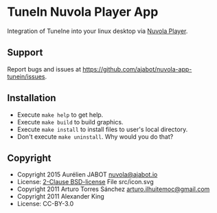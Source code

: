 TuneIn Nuvola Player App
=============================

Integration of TuneIne into your linux desktop via
[Nuvola Player](https://github.com/tiliado/nuvolaplayer).

Support
-------

Report bugs and issues at <https://github.com/ajabot/nuvola-app-tunein/issues>.

Installation
------------

  * Execute ``make help`` to get help.
  * Execute ``make build`` to build graphics.
  * Execute ``make install`` to install files to user's local directory.
  * Don't execute ``make uninstall``. Why would you do that?

Copyright
---------

  - Copyright 2015 Aurélien JABOT <nuvola@ajabot.io>
  - License: [2-Clause BSD-license](./LICENSE)
  File src/icon.svg
  - Copyright 2011 Arturo Torres Sánchez <arturo.ilhuitemoc@gmail.com>
  - Copyright 2011 Alexander King
  - License: CC-BY-3.0
